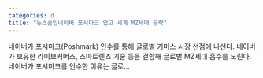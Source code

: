 ```yaml
---
categories: d
title: "뉴스줌인네이버 포시마크 업고 세계 MZ세대 공략"
---
```

네이버가 포시마크(Poshmark) 인수를 통해 글로벌 커머스 시장 선점에 나선다. 네이버가 보유한 라이브커머스, 스마트렌즈 기술 등을 결합해 글로벌 MZ세대 흡수를 노린다. 네이버가 포시마크를 인수한 이유는 글로...